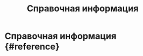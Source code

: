 ﻿---
layout: default
title: Справочная информация
nav_order: 5
has_children: true
---

# Справочная информация {#reference}


